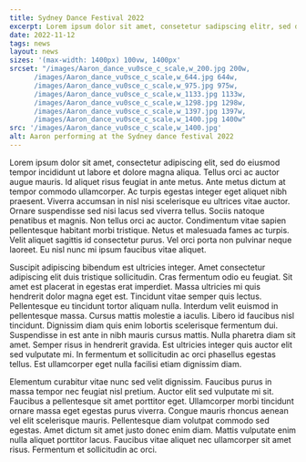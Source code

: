 ```yaml
---
title: Sydney Dance Festival 2022
excerpt: Lorem ipsum dolor sit amet, consetetur sadipscing elitr, sed diam nonumy eirmod tempor invidunt ut labore et dolore magna aliquyam erat, sed diam voluptua. At vero eos et accusam et justo duo dolores et ea rebum. Stet clita kasd gubergren, no sea takimata sanctus est.
date: 2022-11-12
tags: news
layout: news
sizes: '(max-width: 1400px) 100vw, 1400px'
srcset: "/images/Aaron_dance_vu0sce_c_scale,w_200.jpg 200w,
      /images/Aaron_dance_vu0sce_c_scale,w_644.jpg 644w,
      /images/Aaron_dance_vu0sce_c_scale,w_975.jpg 975w,
      /images/Aaron_dance_vu0sce_c_scale,w_1133.jpg 1133w,
      /images/Aaron_dance_vu0sce_c_scale,w_1298.jpg 1298w,
      /images/Aaron_dance_vu0sce_c_scale,w_1397.jpg 1397w,
      /images/Aaron_dance_vu0sce_c_scale,w_1400.jpg 1400w"
src: '/images/Aaron_dance_vu0sce_c_scale,w_1400.jpg'
alt: Aaron performing at the Sydney dance festival 2022
---
```


Lorem ipsum dolor sit amet, consectetur adipiscing elit, sed do eiusmod tempor incididunt ut labore et dolore magna aliqua. Tellus orci ac auctor augue mauris. Id aliquet risus feugiat in ante metus. Ante metus dictum at tempor commodo ullamcorper. Ac turpis egestas integer eget aliquet nibh praesent. Viverra accumsan in nisl nisi scelerisque eu ultrices vitae auctor. Ornare suspendisse sed nisi lacus sed viverra tellus. Sociis natoque penatibus et magnis. Non tellus orci ac auctor. Condimentum vitae sapien pellentesque habitant morbi tristique. Netus et malesuada fames ac turpis. Velit aliquet sagittis id consectetur purus. Vel orci porta non pulvinar neque laoreet. Eu nisl nunc mi ipsum faucibus vitae aliquet.

Suscipit adipiscing bibendum est ultricies integer. Amet consectetur adipiscing elit duis tristique sollicitudin. Cras fermentum odio eu feugiat. Sit amet est placerat in egestas erat imperdiet. Massa ultricies mi quis hendrerit dolor magna eget est. Tincidunt vitae semper quis lectus. Pellentesque eu tincidunt tortor aliquam nulla. Interdum velit euismod in pellentesque massa. Cursus mattis molestie a iaculis. Libero id faucibus nisl tincidunt. Dignissim diam quis enim lobortis scelerisque fermentum dui. Suspendisse in est ante in nibh mauris cursus mattis. Nulla pharetra diam sit amet. Semper risus in hendrerit gravida. Est ultricies integer quis auctor elit sed vulputate mi. In fermentum et sollicitudin ac orci phasellus egestas tellus. Est ullamcorper eget nulla facilisi etiam dignissim diam.

Elementum curabitur vitae nunc sed velit dignissim. Faucibus purus in massa tempor nec feugiat nisl pretium. Auctor elit sed vulputate mi sit. Faucibus a pellentesque sit amet porttitor eget. Ullamcorper morbi tincidunt ornare massa eget egestas purus viverra. Congue mauris rhoncus aenean vel elit scelerisque mauris. Pellentesque diam volutpat commodo sed egestas. Amet dictum sit amet justo donec enim diam. Mattis vulputate enim nulla aliquet porttitor lacus. Faucibus vitae aliquet nec ullamcorper sit amet risus. Fermentum et sollicitudin ac orci.
